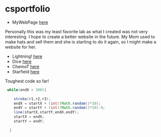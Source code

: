 # csportfolio

* MyWebPage [here](https://schlegelo.github.io/testPage/dogPage2/)

Personally this was my least favorite lab as what I created was not very interesting. I hope to create a better website in the future. My Mom used to make hats and sell them and she is starting to do it again, so I might make a website for her.
* Lightning! [here](https://schlegelo.github.io/lightning2/)
* Dice [here](https://schlegelo.github.io/dice3/)
* ChemoT [here](https://schlegelo.github.io/chemotaxis4/)
* Starfield [here](https://schlegelo.github.io/starfield5/)




Toughest code so far!
```Java
 while(endX < 300){
    
    stroke(r1,r2,r3);
    endX = startX + (int)(Math.random()*10);
    endY = startY + (int)(Math.random()*19)-9;
    line(startX,startY,endX,endY);
    startX = endX;
    startY = endY;
    
  }
  ```

